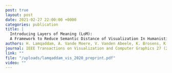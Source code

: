 ```yaml
---
post: true
layout: post
date: 2021-02-27 22:00:00 +0000
categories: publication
title: |
  Introducing Layers of Meaning (LoM):
  A Framework to Reduce Semantic Distance of Visualization In Humanistic Research
authors: H. Lamqaddam, A. Vande Moere, V. Vanden Abeele, K. Brosens, K. Verbert
journal: IEEE Transactions on Visualization and Computer Graphics 27 (2021), pp. 1084-1094.
link: ""
file: "/uploads/lamqaddam_vis_2020_preprint.pdf"
video: ""
---
```


